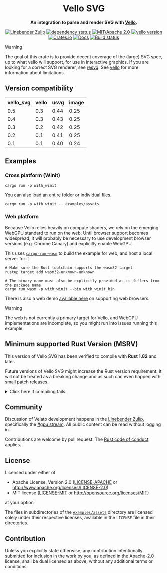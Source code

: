 <div align="center">

# Vello SVG

**An integration to parse and render SVG with [Vello](https://vello.dev).**

[![Linebender Zulip](https://img.shields.io/badge/Linebender-%23gpu-blue?logo=Zulip)](https://xi.zulipchat.com/#narrow/stream/197075-gpu)
[![dependency status](https://deps.rs/repo/github/linebender/vello_svg/status.svg)](https://deps.rs/repo/github/linebender/vello_svg)
[![MIT/Apache 2.0](https://img.shields.io/badge/license-MIT%2FApache-blue.svg)](#license)
[![vello version](https://img.shields.io/badge/vello-v0.4.0-purple.svg)](https://crates.io/crates/vello)\
[![Crates.io](https://img.shields.io/crates/v/vello_svg.svg)](https://crates.io/crates/vello_svg)
[![Docs](https://docs.rs/vello_svg/badge.svg)](https://docs.rs/vello_svg)
[![Build status](https://github.com/linebender/vello_svg/workflows/CI/badge.svg)](https://github.com/linebender/vello_svg/actions)

</div>

> [!WARNING]
> The goal of this crate is to provide decent coverage of the (large) SVG spec, up to what vello will support, for use in interactive graphics. If you are looking for a correct SVG renderer, see [resvg](https://github.com/RazrFalcon/resvg). See [vello](https://github.com/linebender/vello) for more information about limitations.

## Version compatibility

| vello_svg | vello | usvg | image |
| --------- | ----- | ---- | ----- |
| 0.5       | 0.3   | 0.44 | 0.25  |
| 0.4       | 0.3   | 0.43 | 0.25  |
| 0.3       | 0.2   | 0.42 | 0.25  |
| 0.2       | 0.1   | 0.41 | 0.25  |
| 0.1       | 0.1   | 0.40 | 0.24  |

## Examples

### Cross platform (Winit)

```shell
cargo run -p with_winit
```

You can also load an entire folder or individual files.

```shell
cargo run -p with_winit -- examples/assets
```

### Web platform

Because Vello relies heavily on compute shaders, we rely on the emerging WebGPU standard to run on the web.
Until browser support becomes widespread, it will probably be necessary to use development browser versions (e.g. Chrome Canary) and explicitly enable WebGPU.

This uses [`cargo-run-wasm`](https://github.com/rukai/cargo-run-wasm) to build the example for web, and host a local server for it

```shell
# Make sure the Rust toolchain supports the wasm32 target
rustup target add wasm32-unknown-unknown

# The binary name must also be explicitly provided as it differs from the package name
cargo run_wasm -p with_winit --bin with_winit_bin
```

There is also a web demo [available here](https://linebender.github.io/vello_svg) on supporting web browsers.

> [!WARNING]
> The web is not currently a primary target for Vello, and WebGPU implementations are incomplete, so you might run into issues running this example.

## Minimum supported Rust Version (MSRV)

This version of Vello SVG has been verified to compile with **Rust 1.82** and later.

Future versions of Vello SVG might increase the Rust version requirement.
It will not be treated as a breaking change and as such can even happen with small patch releases.

<details>
<summary>Click here if compiling fails.</summary>

As time has passed, some of Velato's dependencies could have released versions with a higher Rust requirement.
If you encounter a compilation issue due to a dependency and don't want to upgrade your Rust toolchain, then you could downgrade the dependency.

```sh
# Use the problematic dependency's name and version
cargo update -p package_name --precise 0.1.1
```

</details>

## Community

Discussion of Velato development happens in the [Linebender Zulip](https://xi.zulipchat.com/), specifically the [#gpu stream](https://xi.zulipchat.com/#narrow/stream/197075-gpu). All public content can be read without logging in.

Contributions are welcome by pull request. The [Rust code of conduct](https://www.rust-lang.org/policies/code-of-conduct) applies.

## License

Licensed under either of

- Apache License, Version 2.0
   ([LICENSE-APACHE](LICENSE-APACHE) or <http://www.apache.org/licenses/LICENSE-2.0>)
- MIT license
   ([LICENSE-MIT](LICENSE-MIT) or <http://opensource.org/licenses/MIT>)

at your option

The files in subdirectories of the [`examples/assets`](/examples/assets) directory are licensed solely under
their respective licenses, available in the `LICENSE` file in their directories.

## Contribution

Unless you explicitly state otherwise, any contribution intentionally submitted
for inclusion in the work by you, as defined in the Apache-2.0 license, shall be
dual licensed as above, without any additional terms or conditions.

